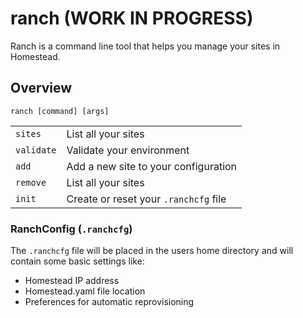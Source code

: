 # ranch (WORK IN PROGRESS)
Ranch is a command line tool that helps you manage your sites in Homestead.

## Overview

```
ranch [command] [args]
```

|  |  |
|:--|:--|
|`sites`| List all your sites |
|`validate`| Validate your environment |
|`add`| Add a new site to your configuration |
|`remove`| List all your sites |
|`init`| Create or reset your `.ranchcfg` file |

### RanchConfig (`.ranchcfg`)

The `.ranchcfg` file will be placed in the users home directory and will contain some basic settings like:

* Homestead IP address
* Homestead.yaml file location
* Preferences for automatic reprovisioning
